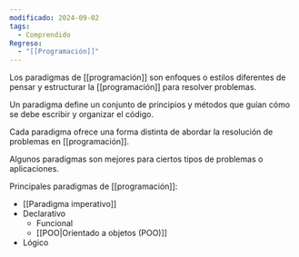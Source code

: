 ```yaml
---
modificado: 2024-09-02
tags:
  - Comprendido
Regreso:
  - "[[Programación]]"
---
```

Los paradigmas de [[programación]] son enfoques o estilos diferentes de pensar y estructurar la [[programación]] para resolver problemas.

Un paradigma define un conjunto de principios y métodos que guían cómo se debe escribir y organizar el código.

Cada paradigma ofrece una forma distinta de abordar la resolución de problemas en [[programación]]. 

Algunos paradigmas son mejores para ciertos tipos de problemas o aplicaciones.

Principales paradigmas de [[programación]]:

+ [[Paradigma imperativo]]
+ Declarativo
	+ Funcional
	+ [[POO|Orientado a objetos (POO)]]
+ Lógico

